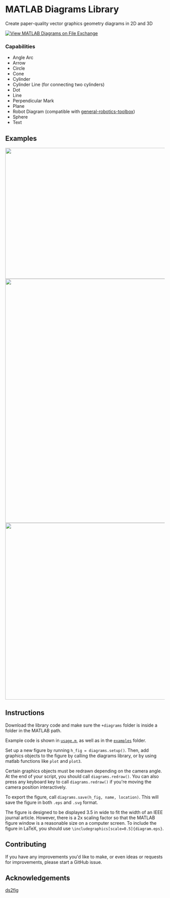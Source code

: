 # MATLAB Diagrams Library

Create paper-quality vector graphics geometry diagrams in 2D and 3D

[![View MATLAB Diagrams on File Exchange](https://www.mathworks.com/matlabcentral/images/matlab-file-exchange.svg)](https://www.mathworks.com/matlabcentral/fileexchange/116840-matlab-diagrams)

### Capabilities
  * Angle Arc   
  * Arrow 
  * Circle
  * Cone 
  * Cylinder
  * Cylinder Line (for connecting two cylinders)
  * Dot
  * Line
  * Perpendicular Mark
  * Plane
  * Robot Diagram (compatible with [general-robotics-toolbox](https://github.com/rpiRobotics/general-robotics-toolbox))
  * Sphere
  * Text

## Examples
<p align="center">
  <img width="644" height="412" src="https://user-images.githubusercontent.com/4022499/184445889-66569f27-19f2-408c-acd6-d280295f489e.svg">
  <img width="645.333" height="768" src="https://user-images.githubusercontent.com/4022499/184707576-c31d84b5-294b-4a54-86f6-a3cbe002e479.svg">
  <img width="544" height="556" src="https://user-images.githubusercontent.com/4022499/185184780-5a7d1ec6-d80b-4ee8-b633-7d02305f479d.svg">
</p>

## Instructions
Download the library code and make sure the `+diagrams` folder is inside a folder in the MATLAB path.

Example code is shown in [`usage.m`](usage.m), as well as in the [`examples`](/examples) folder.

Set up a new figure by running `h_fig = diagrams.setup()`. Then, add graphics objects to the figure by calling the diagrams library, or by using matlab functions like `plot`  and `plot3`.

Certain graphics objects must be redrawn depending on the camera angle. At the end of your script, you should call `diagrams.redraw()`. You can also press any keyboard key to call `diagrams.redraw()` if you're moving the camera position interactively.

To export the figure, call `diagrams.save(h_fig, name, location)`. This will save the figure in both `.eps` and `.svg` format.

The figure is designed to be displayed 3.5 in wide to fit the width of an IEEE journal article. However, there is a 2x scaling factor so that the MATLAB figure window is a reasonable size on a computer screen. To include the figure in LaTeX, you should use `\includegraphics[scale=0.5]{diagram.eps}`.

## Contributing
If you have any improvements you'd like to make, or even ideas or requests for improvements, please start a GitHub issue.

## Acknowledgements
[ds2fig](https://www.mathworks.com/matlabcentral/fileexchange/43896-3d-data-space-coordinates-to-normalized-figure-coordinates-conversion)
